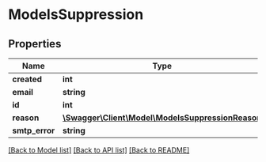 # ModelsSuppression

## Properties
Name | Type | Description | Notes
------------ | ------------- | ------------- | -------------
**created** | **int** |  | [optional] 
**email** | **string** |  | [optional] 
**id** | **int** |  | [optional] 
**reason** | [**\Swagger\Client\Model\ModelsSuppressionReason**](ModelsSuppressionReason.md) |  | [optional] 
**smtp_error** | **string** |  | [optional] 

[[Back to Model list]](../README.md#documentation-for-models) [[Back to API list]](../README.md#documentation-for-api-endpoints) [[Back to README]](../README.md)


